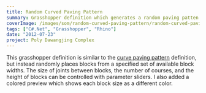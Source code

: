 ```yaml
---
title: Random Curved Paving Pattern
summary: Grasshopper definition which generates a random paving patten that follows an input curve
coverImage: /images/som/random-curved-paving-pattern/random-curved-paving-pattern.png
tags: ["C#.Net", "Grasshopper", "Rhino"]
date: "2012-07-23"
project: Poly Dawangjing Complex
---
```


This grasshopper definition is similar to the [curve paving pattern](/projects/som/curved-paving-pattern) definition, but instead randomly places blocks from a specified set of available block widths. The size of joints between blocks, the number of courses, and the height of blocks can be controlled with parameter sliders. I also added a colored preview which shows each block size as a different color.

